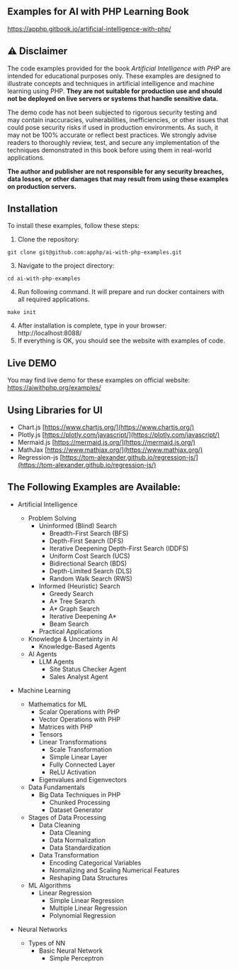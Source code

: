 ## Examples for AI with PHP Learning Book
<a href="https://apphp.gitbook.io/artificial-intelligence-with-php/" target="_blank" rel="noopener noreferrer">https://apphp.gitbook.io/artificial-intelligence-with-php/</a>


## **⚠️ Disclaimer**

The code examples provided for the book *Artificial Intelligence with PHP* are intended for educational purposes only. These examples are designed to illustrate concepts and techniques in artificial intelligence and machine learning using PHP. **They are not suitable for production use and should not be deployed on live servers or systems that handle sensitive data.**

The demo code has not been subjected to rigorous security testing and may contain inaccuracies, vulnerabilities, inefficiencies, or other issues that could pose security risks if used in production environments. As such, it may not be 100% accurate or reflect best practices. We strongly advise readers to thoroughly review, test, and secure any implementation of the techniques demonstrated in this book before using them in real-world applications.

**The author and publisher are not responsible for any security breaches, data losses, or other damages that may result from using these examples on production servers.**


## **Installation**

To install these examples, follow these steps:

1. Clone the repository:
  ```
  git clone git@github.com:apphp/ai-with-php-examples.git
  ```
3. Navigate to the project directory:
  ```
  cd ai-with-php-examples
  ```
4. Run following command. It will prepare and run docker containers with all required applications.
  ```
  make init
  ```
4. After installation is complete, type in your browser: http://localhost:8088/
5. If everything is OK, you should see the website with examples of code.

## Live DEMO

You may find live demo for these examples on official website:
<a href="https://aiwithphp.org/examples/" target="_blank" rel="noopener noreferrer">https://aiwithphp.org/examples/</a>

## Using Libraries for UI
  - Chart.js [https://www.chartjs.org/](https://www.chartjs.org/)
  - Plotly.js [https://plotly.com/javascript/](https://plotly.com/javascript/)
  - Mermaid.js [https://mermaid.js.org/](https://mermaid.js.org/)
  - MathJax [https://www.mathjax.org/](https://www.mathjax.org/)
  - Regression-js [https://tom-alexander.github.io/regression-js/](https://tom-alexander.github.io/regression-js/)

## The Following Examples are Available:
- Artificial Intelligence

  - Problem Solving
    - Uninformed (Blind) Search
      - Breadth-First Search (BFS)
      - Depth-First Search (DFS)
      - Iterative Deepening Depth-First Search (IDDFS)
      - Uniform Cost Search (UCS)
      - Bidirectional Search (BDS)
      - Depth-Limited Search (DLS)
      - Random Walk Search (RWS)
    - Informed (Heuristic) Search
      - Greedy Search
      - A* Tree Search
      - A* Graph Search
      - Iterative Deepening A*
      - Beam Search
    - Practical Applications
  - Knowledge & Uncertainty in AI
    - Knowledge-Based Agents
  - AI Agents
    - LLM Agents
      - Site Status Checker Agent
      - Sales Analyst Agent
- Machine Learning
  - Mathematics for ML
    - Scalar Operations with PHP
    - Vector Operations with PHP
    - Matrices with PHP
    - Tensors
    - Linear Transformations
      - Scale Transformation
      - Simple Linear Layer
      - Fully Connected Layer
      - ReLU Activation
    - Eigenvalues and Eigenvectors
  - Data Fundamentals
    - Big Data Techniques in PHP
      - Chunked Processing
      - Dataset Generator
  - Stages of Data Processing
    - Data Cleaning
      - Data Cleaning
      - Data Normalization
      - Data Standardization
    - Data Transformation
      - Encoding Categorical Variables
      - Normalizing and Scaling Numerical Features
      - Reshaping Data Structures
  - ML Algorithms
    - Linear Regression
      - Simple Linear Regression
      - Multiple Linear Regression
      - Polynomial Regression
- Neural Networks
  - Types of NN
    - Basic Neural Network
      - Simple Perceptron




